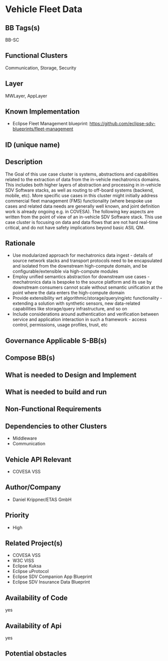 
# Vehicle Fleet Data

## BB Tags(s)

BB-SC

## Functional Clusters

Communication, Storage, Security

## Layer

MWLayer, AppLayer

## Known Implementation

- Eclipse Fleet Management blueprint: <https://github.com/eclipse-sdv-blueprints/fleet-management>

## ID (unique name)

## Description

The Goal of this use case cluster is systems, abstractions and capabilities related to the extraction of data from the in-vehicle mechatronics domains. This includes both higher layers of abstraction and processing in in-vehicle SDV Software stacks, as well as routing to off-board systems (backend, mobile, etc).
More specific use cases in this cluster might initially address commercial fleet management (FMS) functionality (where bespoke use cases and related data needs are generally well known, and joint definition work is already ongoing e.g. in COVESA).
The following key aspects are written from the point of view of an in-vehicle SDV Software stack. This use case cluster is focusing on data and data flows that are not hard real-time critical, and do not have safety implications beyond basic ASIL QM.

## Rationale

- Use modularized approach for mechatronics data ingest - details of source network stacks and transport protocols need to be encapsulated and isolated from the downstream high-compute domain, and be configurable/extensible via high-compute modules
- Employ unified semantics abstraction for downstream use cases - mechatronics data is bespoke to the source platform and its use by downstream consumers cannot scale without semantic unification at the point where the data enters the high-compute domain  
- Provide extensibility wrt algorithmic/storage/querying/etc functionality - extending a solution with synthetic sensors, new data-related capabilities like storage/query infrastructure, and so on
- Include considerations around authentication and verification between service and application interaction in such a framework - access control, permissions, usage profiles, trust, etc

## Governance Applicable S-BB(s)

## Compose BB(s)

## What is needed to Design and Implement

## What is needed to build and run

## Non-Functional Requirements

## Dependencies to other Clusters

- Middleware
- Communication

## Vehicle API Relevant

- COVESA VSS

## Author/Company

- Daniel Krippner/ETAS GmbH

## Priority

- High

## Related Project(s)

- COVESA VSS
- W3C VISS
- Eclipse Kuksa
- Eclipse uProtocol
- Eclipse SDV Companion App Blueprint
- Eclipse SDV Insurance Data Blueprint

## Availability of Code

yes

## Availability of Api

yes

## Potential obstacles
